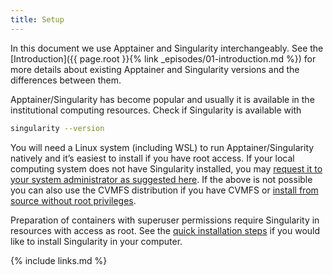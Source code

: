 ```yaml
---
title: Setup
---
```


In this document we use Apptainer and Singularity interchangeably. See the [Introduction]({{ page.root }}{% link _episodes/01-introduction.md %})
for more details about existing Apptainer and Singularity versions and the differences between them.

Apptainer/Singularity has become popular and usually it is available in the institutional computing resources.
Check if Singularity is available with
```bash
singularity --version
```
You will need a Linux system (including WSL) to run Apptainer/Singularity natively and it’s easiest to install if you have root access.
If your local computing system does not have Singularity installed, you may
[request it to your system administrator as suggested here](https://apptainer.org/docs/user/main/quick_start.html#apptainer-on-a-shared-resource).
If the above is not possible you can also use the CVMFS distribution if you have CVMFS or
[install from source without root privileges](https://github.com/apptainer/apptainer/blob/main/INSTALL.md).

Preparation of containers with superuser permissions require Singularity in resources with
access as root. See the [quick installation steps](https://apptainer.org/docs/user/main/quick_start.html#quick-installation)
if you would like to install Singularity in your computer.


{% include links.md %}
